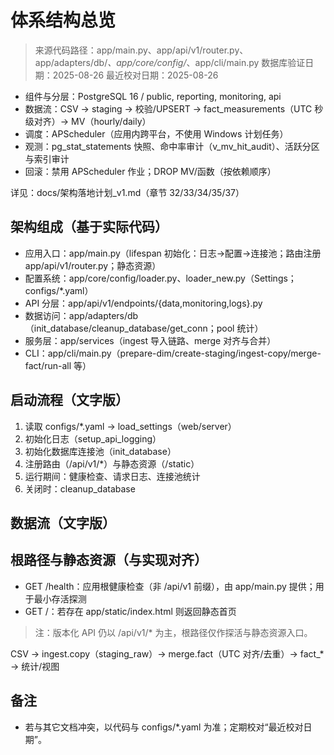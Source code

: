 # 体系结构总览

> 来源代码路径：app/main.py、app/api/v1/router.py、app/adapters/db/*、app/core/config/*、app/cli/main.py
> 数据库验证日期：2025-08-26
> 最近校对日期：2025-08-26

- 组件与分层：PostgreSQL 16 / public, reporting, monitoring, api
- 数据流：CSV → staging → 校验/UPSERT → fact_measurements（UTC 秒级对齐）→ MV（hourly/daily）
- 调度：APScheduler（应用内跨平台，不使用 Windows 计划任务）
- 观测：pg_stat_statements 快照、命中率审计（v_mv_hit_audit）、活跃分区与索引审计
- 回滚：禁用 APScheduler 作业；DROP MV/函数（按依赖顺序）

详见：docs/架构落地计划_v1.md（章节 32/33/34/35/37）

## 架构组成（基于实际代码）

- 应用入口：app/main.py（lifespan 初始化：日志→配置→连接池；路由注册 app/api/v1/router.py；静态资源）
- 配置系统：app/core/config/loader.py、loader_new.py（Settings；configs/\*.yaml）
- API 分层：app/api/v1/endpoints/{data,monitoring,logs}.py
- 数据访问：app/adapters/db（init_database/cleanup_database/get_conn；pool 统计）
- 服务层：app/services（ingest 导入链路、merge 对齐与合并）
- CLI：app/cli/main.py（prepare-dim/create-staging/ingest-copy/merge-fact/run-all 等）

## 启动流程（文字版）

1. 读取 configs/\*.yaml → load_settings（web/server）
1. 初始化日志（setup_api_logging）
1. 初始化数据库连接池（init_database）
1. 注册路由（/api/v1/\*）与静态资源（/static）
1. 运行期间：健康检查、请求日志、连接池统计
1. 关闭时：cleanup_database

## 数据流（文字版）

## 根路径与静态资源（与实现对齐）

- GET /health：应用根健康检查（非 /api/v1 前缀），由 app/main.py 提供；用于最小存活探测
- GET /：若存在 app/static/index.html 则返回静态首页

> 注：版本化 API 仍以 /api/v1/\* 为主，根路径仅作探活与静态资源入口。

CSV → ingest.copy（staging_raw）→ merge.fact（UTC 对齐/去重）→ fact\_\* → 统计/视图

## 备注

- 若与其它文档冲突，以代码与 configs/\*.yaml 为准；定期校对“最近校对日期”。
